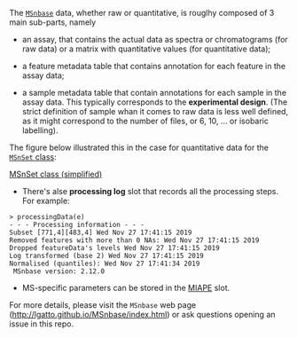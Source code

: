 The [`MSnbase`](http://lgatto.github.io/MSnbase/) data, whether raw or
quantitative, is rouglhy composed of 3 main sub-parts, namely

- an assay, that contains the actual data as spectra or chromatograms
  (for raw data) or a matrix with quantitative values (for
  quantitative data);

- a feature metadata table that contains annotation for each feature
  in the assay data;

- a sample metadata table that contain annotations for each sample in
  the assay data. This typically corresponds to the **experimental
  design**. (The strict definition of sample whan it comes to raw data
  is less well defined, as it might correspond to the number of files,
  or 6, 10, ... or isobaric labelling).

The figure below illustrated this in the case for quantitative data
for the [`MSnSet`
class](http://lgatto.github.io/MSnbase/reference/MSnSet-class.html):

[MSnSet class (simplified)](./msnset.png)

- There's alse **processing log** slot that records all the processing
  steps. For example:

```
> processingData(e)
- - - Processing information - - -
Subset [771,4][483,4] Wed Nov 27 17:41:15 2019
Removed features with more than 0 NAs: Wed Nov 27 17:41:15 2019
Dropped featureData's levels Wed Nov 27 17:41:15 2019
Log transformed (base 2) Wed Nov 27 17:41:15 2019
Normalised (quantiles): Wed Nov 27 17:41:34 2019
 MSnbase version: 2.12.0
```

- MS-specific parameters can be stored in the
  [MIAPE](http://lgatto.github.io/MSnbase/reference/MIAPE-class.html)
  slot.

For more details, please visit the `MSnbase` web page
(http://lgatto.github.io/MSnbase/index.html) or ask questions opening
an issue in this repo.
